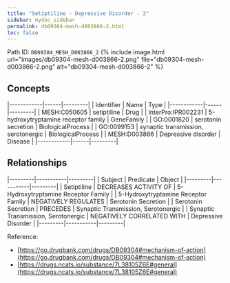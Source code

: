 ```yaml
---
title: "Setiptiline - Depressive Disorder - 2"
sidebar: mydoc_sidebar
permalink: db09304-mesh-d003866-2.html
toc: false 
---
```



Path ID: `DB09304_MESH_D003866_2`
{% include image.html url="images/db09304-mesh-d003866-2.png" file="db09304-mesh-d003866-2.png" alt="db09304-mesh-d003866-2" %}

## Concepts

|------------|------|---------|
| Identifier | Name | Type    |
|------------|------|---------|
| MESH:C050605 | setiptiline | Drug |
| InterPro:IPR002231 | 5-hydroxytryptamine receptor family | GeneFamily |
| GO:0001820 | serotonin secretion | BiologicalProcess |
| GO:0099153 | synaptic transmission, serotonergic | BiologicalProcess |
| MESH:D003866 | Depressive disorder | Disease |
|------------|------|---------|

## Relationships

|---------|-----------|---------|
| Subject | Predicate | Object  |
|---------|-----------|---------|
| Setiptiline | DECREASES ACTIVITY OF | 5-Hydroxytryptamine Receptor Family |
| 5-Hydroxytryptamine Receptor Family | NEGATIVELY REGULATES | Serotonin Secretion |
| Serotonin Secretion | PRECEDES | Synaptic Transmission, Serotonergic |
| Synaptic Transmission, Serotonergic | NEGATIVELY CORRELATED WITH | Depressive Disorder |
|---------|-----------|---------|

Reference: 
  - [https://go.drugbank.com/drugs/DB09304#mechanism-of-action](https://go.drugbank.com/drugs/DB09304#mechanism-of-action)
  - [https://drugs.ncats.io/substance/7L38105Z6E#general](https://drugs.ncats.io/substance/7L38105Z6E#general)
